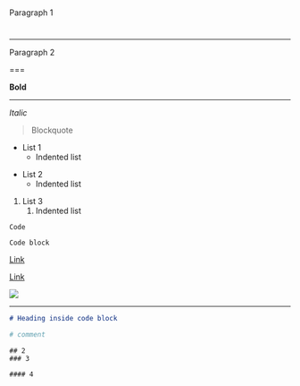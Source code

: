<!-- prettier-ignore-start -->
# 
##  
####	

Paragraph 1

 #

---

Paragraph 2

===

**Bold**

___

_Italic_

> Blockquote

- List 1
  - Indented list

* List 2
  * Indented list

1. List 3
   1. Indented list

`Code`

```
Code block
```

[Link](http://example.com/)

[Link]

[link]: http://example.com/

![](/image.png)

***

```markdown
# Heading inside code block
```

```python
# comment
```

```
## 2
### 3

#### 4
```
<!-- prettier-ignore-end -->
